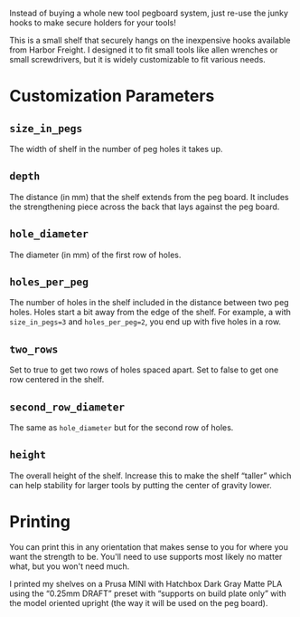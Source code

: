 Instead of buying a whole new tool pegboard system, just re-use the junky hooks to make secure holders for your tools!

This is a small shelf that securely hangs on the inexpensive hooks available from Harbor Freight. I designed it to fit small tools like allen wrenches or small screwdrivers, but it is widely customizable to fit various needs.

# Customization Parameters

## `size_in_pegs`

The width of shelf in the number of peg holes it takes up.

## `depth`

The distance (in mm) that the shelf extends from the peg board. It includes the strengthening piece across the back that lays against the peg board.

## `hole_diameter`

The diameter (in mm) of the first row of holes.

## `holes_per_peg`

The number of holes in the shelf included in the distance between two peg holes. Holes start a bit away from the edge of the shelf. For example, a with `size_in_pegs=3` and `holes_per_peg=2`, you end up with five holes in a row.

## `two_rows`

Set to true to get two rows of holes spaced apart. Set to false to get one row centered in the shelf.

## `second_row_diameter`

The same as `hole_diameter` but for the second row of holes.

## `height`

The overall height of the shelf. Increase this to make the shelf “taller” which can help stability for larger tools by putting the center of gravity lower.

# Printing

You can print this in any orientation that makes sense to you for where you want the strength to be. You'll need to use supports most likely no matter what, but you won't need much.

I printed my shelves on a Prusa MINI with Hatchbox Dark Gray Matte PLA using the “0.25mm DRAFT” preset with “supports on build plate only” with the model oriented upright (the way it will be used on the peg board).

